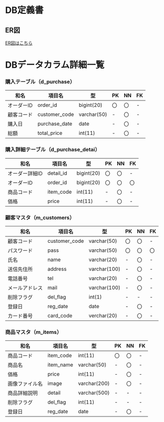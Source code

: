 # DB定義書

## ER図

[ER図はこちら](https://github.com/Aso2001395/2021sys-design/blob/main/src/md/MyTable.md)

# DBデータカラム詳細一覧

### 購入テーブル（d_purchase）

|和名|項目名|型|PK|NN|FK|
|----|------|--|--|--|--|
|オーダーID|order_id|bigint(20)|〇|〇|-|
|顧客コード|customer_code|varchar(50)|-|〇|-|
|購入日|purchase_date|date|-|〇|-|
|総額|total_price|int(11)|-|〇|-|

### 購入詳細テーブル（d_purchase_detai）

|和名|項目名|型|PK|NN|FK|
|----|------|--|--|--|--|
|オーダー詳細ID|detail_id|bigint(20)|〇|〇|-|
|オーダーID|order_id|bigint(20)|〇|〇|〇|
|商品コード|item_code|int(11)|-|〇|-|
|価格|price|int(11)|-|〇|-|

### 顧客マスタ（m_customers）

|和名|項目名|型|PK|NN|FK|
|----|------|--|--|--|--|
|顧客コード|customer_code|varchar(50)|〇|〇|-|
|パスワード|pass|varchar(50)|〇|〇|〇|
|氏名|name|varchar(20)|-|〇|-|
|送信先住所|address|varchar(100)|-|〇|-|
|電話番号|tel|varchar(20)|-|〇|-|
|メールアドレス|mail|varchar(100)|-|〇|-|
|削除フラグ|del_flag|int(1)|-|-|-|
|登録日|reg_date|date|-|〇|-|
|カード番号|card_code|verchar(20)|-|〇|-|

### 商品マスタ（m_items）

|和名|項目名|型|PK|NN|FK|
|----|------|--|--|--|--|
|商品コード|item_code|int(11)|〇|〇|-|
|商品名|item_name|varchar(50)|-|〇|-|
|価格|price|int(11)|-|〇|-|
|画像ファイル名|image|varchar(200)|-|〇|-|
|商品詳細説明|detail|varchar(500)|-|-|-|
|削除フラグ|del_flag|int(11)|-|-|-|
|登録日|reg_date|date|-|〇|-|
